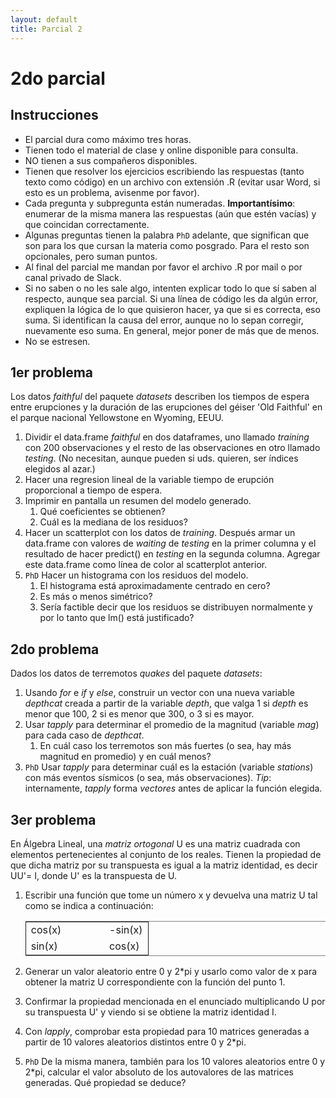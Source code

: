 ```yaml
--- 
layout: default 
title: Parcial 2
--- 
```



# 2do parcial


## Instrucciones

-   El parcial dura como máximo tres horas.
-   Tienen todo el material de clase y online disponible para consulta.
-   NO tienen a sus compañeros disponibles.
-   Tienen que resolver los ejercicios escribiendo las respuestas (tanto texto como código) en un
    archivo con extensión .R (evitar usar Word, si esto es un problema, avisenme por favor).
-   Cada pregunta y subpregunta están numeradas. **Importantísimo**: enumerar <span class="underline">de la misma manera</span> las
    respuestas (aún que estén vacías) y que coincidan correctamente.
-   Algunas preguntas tienen la palabra `PhD` adelante, que significan que son para los que cursan la
    materia como posgrado. Para el resto son opcionales, pero suman puntos.
-   Al final del parcial me mandan por favor el archivo .R por mail o por <span class="underline">canal privado</span> de Slack.
-   Si no saben o no les sale algo, intenten explicar todo lo que sí saben al respecto,
    aunque sea parcial. Si una línea de código les da algún error, expliquen la lógica de lo que
    quisieron hacer, ya que si es correcta, eso suma. Si identifican la causa del error, aunque no lo
    sepan corregir, nuevamente eso suma. En general, mejor poner de más que de menos.
-   No se estresen.


## 1er problema

Los datos *faithful* del paquete *datasets* describen los tiempos de espera entre erupciones y la
duración de las erupciones del géiser 'Old Faithful' en el parque nacional Yellowstone en Wyoming,
EEUU.

1.  Dividir el data.frame *faithful* en dos dataframes, uno llamado *training* con 200 observaciones
    y el resto de las observaciones en otro llamado *testing*. (No necesitan, aunque pueden si
    uds. quieren, ser índices elegidos al azar.)
2.  Hacer una regresion lineal de la variable tiempo de erupción proporcional a tiempo de espera.
3.  Imprimir en pantalla un resumen del modelo generado.
    1.  Qué coeficientes se obtienen?
    2.  Cuál es la mediana de los residuos?
4.  Hacer un scatterplot con los datos de *training*. Después armar un data.frame con valores de
    *waiting* de *testing* en la primer columna y el resultado de hacer predict() en *testing* en la
    segunda columna. Agregar este data.frame como línea de color al scatterplot anterior.
5.  `PhD` Hacer un histograma con los residuos del modelo.
    1.  El histograma está aproximadamente centrado en cero?
    2.  Es más o menos simétrico?
    3.  Sería factible decir que los residuos se distribuyen normalmente y por lo tanto que lm() está
        justificado?


## 2do problema

Dados los datos de terremotos *quakes* del paquete *datasets*: 

1.  Usando *for* e *if* y *else*, construir un vector con una nueva variable *depthcat* creada a partir de la
    variable *depth*, que valga 1 si *depth* es menor que 100, 2 si es menor que 300, o 3 si es mayor.
2.  Usar *tapply* para determinar el promedio de la magnitud (variable *mag*) para cada caso de *depthcat*.  
    1.  En cuál caso los terremotos son más fuertes (o sea, hay más magnitud en promedio) y en cuál
        menos?
3.  `PhD` Usar *tapply* para determinar cuál es la estación (variable *stations*) con más eventos sísmicos (o sea, más
    observaciones). *Tip*: internamente, *tapply* forma *vectores* antes de aplicar la función
    elegida.


## 3er problema

En Álgebra Lineal, una *matriz ortogonal* U es una matriz cuadrada con elementos pertenecientes al
conjunto de los reales. Tienen la propiedad de que dicha matriz por su transpuesta es igual a la
matriz identidad, es decir UU'= I, donde U' es la transpuesta de U. 

1.  Escribir una función que tome un número x y devuelva una matriz U tal como se indica a
    continuación: 
    
    <table border="2" cellspacing="0" cellpadding="6" rules="groups" frame="hsides">
    
    
    <colgroup>
    <col  class="org-left" />
    
    <col  class="org-left" />
    
    <col  class="org-left" />
    
    <col  class="org-left" />
    
    <col  class="org-left" />
    </colgroup>
    <tbody>
    <tr>
    <td class="org-left">cos(x)</td>
    <td class="org-left">&#xa0;</td>
    <td class="org-left">&#xa0;</td>
    <td class="org-left">&#xa0;</td>
    <td class="org-left">-sin(x)</td>
    </tr>
    
    
    <tr>
    <td class="org-left">sin(x)</td>
    <td class="org-left">&#xa0;</td>
    <td class="org-left">&#xa0;</td>
    <td class="org-left">&#xa0;</td>
    <td class="org-left">cos(x)</td>
    </tr>
    </tbody>
    </table>

2.  Generar un valor aleatorio entre 0 y 2\*pi y usarlo como valor de x para obtener la matriz U
    correspondiente con la función del punto 1.
3.  Confirmar la propiedad mencionada en el enunciado multiplicando U por su transpuesta U' y viendo
    si se obtiene la matriz identidad I.
4.  Con *lapply*, comprobar esta propiedad para 10 matrices generadas a partir de 10 valores aleatorios
    distintos entre 0 y 2\*pi.
5.  `PhD` De la misma manera, también para los 10 valores aleatorios entre 0 y 2\*pi, calcular el
    valor absoluto de los autovalores de las matrices generadas. Qué propiedad se deduce?

